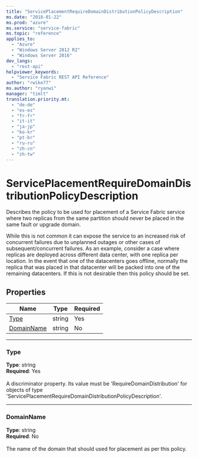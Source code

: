 ```yaml
---
title: "ServicePlacementRequireDomainDistributionPolicyDescription"
ms.date: "2018-01-22"
ms.prod: "azure"
ms.service: "service-fabric"
ms.topic: "reference"
applies_to: 
  - "Azure"
  - "Windows Server 2012 R2"
  - "Windows Server 2016"
dev_langs: 
  - "rest-api"
helpviewer_keywords: 
  - "Service Fabric REST API Reference"
author: "rwike77"
ms.author: "ryanwi"
manager: "timlt"
translation.priority.mt: 
  - "de-de"
  - "es-es"
  - "fr-fr"
  - "it-it"
  - "ja-jp"
  - "ko-kr"
  - "pt-br"
  - "ru-ru"
  - "zh-cn"
  - "zh-tw"
---
```

# ServicePlacementRequireDomainDistributionPolicyDescription

Describes the policy to be used for placement of a Service Fabric service where two replicas from the same partition should never be placed in the same fault or upgrade domain.

While this is not common it can expose the service to an increased risk of concurrent failures due to unplanned outages or other cases of subsequent/concurrent failures. As an example, consider a case where replicas are deployed across different data center, with one replica per location. In the event that one of the datacenters goes offline, normally the replica that was placed in that datacenter will be packed into one of the remaining datacenters. If this is not desirable then this policy should be set.


## Properties
| Name | Type | Required |
| --- | --- | --- |
| [Type](#type) | string | Yes |
| [DomainName](#domainname) | string | No |

____
### Type
__Type__: string <br/>
__Required__: Yes <br/>
<br/>
A discriminator property. Its value must be 'RequireDomainDistribution' for objects of type 'ServicePlacementRequireDomainDistributionPolicyDescription'.

____
### DomainName
__Type__: string <br/>
__Required__: No<br/>
<br/>
The name of the domain that should used for placement as per this policy.
